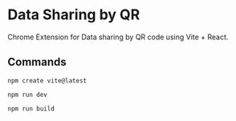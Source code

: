 # Data Sharing by QR

Chrome Extension for Data sharing by QR code using Vite + React.

## Commands

`npm create vite@latest`

`npm run dev`

`npm run build`
